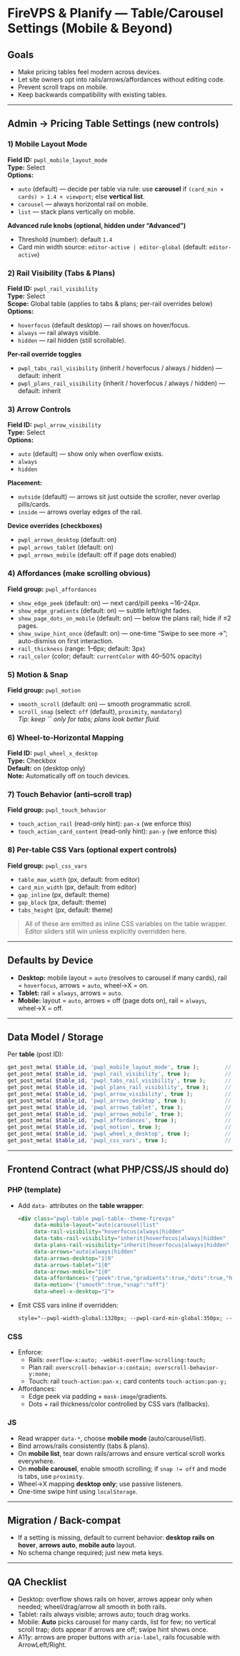 # FireVPS & Planify — Table/Carousel Settings (Mobile & Beyond)

## Goals

- Make pricing tables feel modern across devices.
- Let site owners opt into rails/arrows/affordances without editing code.
- Prevent scroll traps on mobile.
- Keep backwards compatibility with existing tables.

---

## Admin → Pricing Table Settings (new controls)

### 1) Mobile Layout Mode

**Field ID:** `pwpl_mobile_layout_mode`\
**Type:** Select\
**Options:**

- `auto` (default) — decide per table via rule: use **carousel** if `(card_min × cards) > 1.4 × viewport`; else **vertical list**.
- `carousel` — always horizontal rail on mobile.
- `list` — stack plans vertically on mobile.

**Advanced rule knobs (optional, hidden under “Advanced”)**

- Threshold (number): default `1.4`
- Card min width source: `editor-active | editor-global` (default: `editor-active`)

### 2) Rail Visibility (Tabs & Plans)

**Field ID:** `pwpl_rail_visibility`\
**Type:** Select\
**Scope:** Global table (applies to tabs & plans; per-rail overrides below)\
**Options:**

- `hoverfocus` (default desktop) — rail shows on hover/focus.
- `always` — rail always visible.
- `hidden` — rail hidden (still scrollable).

**Per-rail override toggles**

- `pwpl_tabs_rail_visibility` (inherit / hoverfocus / always / hidden) — default: inherit
- `pwpl_plans_rail_visibility` (inherit / hoverfocus / always / hidden) — default: inherit

### 3) Arrow Controls

**Field ID:** `pwpl_arrow_visibility`\
**Type:** Select\
**Options:**

- `auto` (default) — show only when overflow exists.
- `always`
- `hidden`

**Placement:**

- `outside` (default) — arrows sit just outside the scroller, never overlap pills/cards.
- `inside` — arrows overlay edges of the rail.

**Device overrides (checkboxes)**

- `pwpl_arrows_desktop` (default: on)
- `pwpl_arrows_tablet` (default: on)
- `pwpl_arrows_mobile` (default: off if page dots enabled)

### 4) Affordances (make scrolling obvious)

**Field group:** `pwpl_affordances`

- `show_edge_peek` (default: on) — next card/pill peeks \~16–24px.
- `show_edge_gradients` (default: on) — subtle left/right fades.
- `show_page_dots_on_mobile` (default: on) — below the plans rail; hide if ≤2 pages.
- `show_swipe_hint_once` (default: on) — one-time “Swipe to see more →”; auto-dismiss on first interaction.
- `rail_thickness` (range: 1–6px; default: 3px)
- `rail_color` (color; default: `currentColor` with 40–50% opacity)

### 5) Motion & Snap

**Field group:** `pwpl_motion`

- `smooth_scroll` (default: on) — smooth programmatic scroll.
- `scroll_snap` (select: `off` (default), `proximity`, `mandatory`)\
  *Tip: keep **``** only for tabs; plans look better fluid.*

### 6) Wheel-to-Horizontal Mapping

**Field ID:** `pwpl_wheel_x_desktop`\
**Type:** Checkbox\
**Default:** on (desktop only)\
**Note:** Automatically off on touch devices.

### 7) Touch Behavior (anti–scroll trap)

**Field group:** `pwpl_touch_behavior`

- `touch_action_rail` (read-only hint): `pan-x` (we enforce this)
- `touch_action_card_content` (read-only hint): `pan-y` (we enforce this)

### 8) Per-table CSS Vars (optional expert controls)

**Field group:** `pwpl_css_vars`

- `table_max_width` (px, default: from editor)
- `card_min_width` (px, default: from editor)
- `gap_inline` (px, default: theme)
- `gap_block` (px, default: theme)
- `tabs_height` (px, default: theme)

> All of these are emitted as inline CSS variables on the table wrapper. Editor sliders still win unless explicitly overridden here.

---

## Defaults by Device

- **Desktop:** mobile layout = `auto` (resolves to carousel if many cards), rail = `hoverfocus`, arrows = `auto`, wheel→X = on.
- **Tablet:** rail = `always`, arrows = `auto`.
- **Mobile:** layout = `auto`, arrows = off (page dots on), rail = `always`, wheel→X = off.

---

## Data Model / Storage

Per **table** (post ID):

```php
get_post_meta( $table_id, 'pwpl_mobile_layout_mode', true );        // 'auto'|'carousel'|'list'
get_post_meta( $table_id, 'pwpl_rail_visibility', true );           // 'hoverfocus'|'always'|'hidden'
get_post_meta( $table_id, 'pwpl_tabs_rail_visibility', true );      // or 'inherit'
get_post_meta( $table_id, 'pwpl_plans_rail_visibility', true );     // or 'inherit'
get_post_meta( $table_id, 'pwpl_arrow_visibility', true );          // 'auto'|'always'|'hidden'
get_post_meta( $table_id, 'pwpl_arrows_desktop', true );            // '1'|'0'
get_post_meta( $table_id, 'pwpl_arrows_tablet', true );             // '1'|'0'
get_post_meta( $table_id, 'pwpl_arrows_mobile', true );             // '1'|'0'
get_post_meta( $table_id, 'pwpl_affordances', true );               // array: peek, gradients, dots, hint_once, rail_thickness, rail_color
get_post_meta( $table_id, 'pwpl_motion', true );                    // array: smooth_scroll, scroll_snap
get_post_meta( $table_id, 'pwpl_wheel_x_desktop', true );           // '1'|'0'
get_post_meta( $table_id, 'pwpl_css_vars', true );                  // array: table_max_width, card_min_width, gaps, tabs_height
```

---

## Frontend Contract (what PHP/CSS/JS should do)

### PHP (template)

- Add `data-` attributes on the **table wrapper**:
  ```html
  <div class="pwpl-table pwpl-table--theme-firevps"
       data-mobile-layout="auto|carousel|list"
       data-rail-visibility="hoverfocus|always|hidden"
       data-tabs-rail-visibility="inherit|hoverfocus|always|hidden"
       data-plans-rail-visibility="inherit|hoverfocus|always|hidden"
       data-arrows="auto|always|hidden"
       data-arrows-desktop="1|0"
       data-arrows-tablet="1|0"
       data-arrows-mobile="1|0"
       data-affordances='{"peek":true,"gradients":true,"dots":true,"hint_once":true,"rail_thickness":3,"rail_color":"currentColor"}'
       data-motion='{"smooth":true,"snap":"off"}'
       data-wheel-x-desktop="1">
  ```
- Emit CSS vars inline if overridden:
  ```html
  style="--pwpl-width-global:1320px; --pwpl-card-min-global:350px; --pwpl-gap-inline:20px;"
  ```

### CSS

- Enforce:
  - Rails: `overflow-x:auto; -webkit-overflow-scrolling:touch;`
  - Plan rail: `overscroll-behavior-x:contain; overscroll-behavior-y:none;`
  - Touch: rail `touch-action:pan-x;` card contents `touch-action:pan-y;`
- Affordances:
  - Edge peek via padding + `mask-image`/gradients.
  - Dots + rail thickness/color controlled by CSS vars (fallbacks).

### JS

- Read wrapper `data-*`, choose **mobile mode** (auto/carousel/list).
- Bind arrows/rails consistently (tabs & plans).
- On **mobile list**, tear down rails/arrows and ensure vertical scroll works everywhere.
- On **mobile carousel**, enable smooth scrolling; if `snap != off` and mode is tabs, use `proximity`.
- Wheel→X mapping **desktop only**; use passive listeners.
- One-time swipe hint using `localStorage`.

---

## Migration / Back-compat

- If a setting is missing, default to current behavior: **desktop rails on hover**, **arrows auto**, **mobile auto** layout.
- No schema change required; just new meta keys.

---

## QA Checklist

- Desktop: overflow shows rails on hover, arrows appear only when needed; wheel/drag/arrow all smooth in both rails.
- Tablet: rails always visible; arrows auto; touch drag works.
- Mobile: **Auto** picks carousel for many cards, list for few; no vertical scroll trap; dots appear if arrows are off; swipe hint shows once.
- A11y: arrows are proper buttons with `aria-label`, rails focusable with ArrowLeft/Right.

